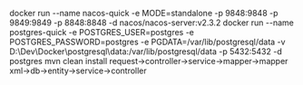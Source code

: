 docker run --name nacos-quick -e MODE=standalone -p 9848:9848 -p 9849:9849 -p 8848:8848 -d nacos/nacos-server:v2.3.2
docker run --name postgres-quick -e POSTGRES_USER=postgres -e POSTGRES_PASSWORD=postgres -e PGDATA=/var/lib/postgresql/data -v D:\Dev\Docker\postgresql\data:/var/lib/postgresql/data -p 5432:5432 -d postgres
mvn clean install
request->controller->service->mapper->mapper xml->db->entity->service->controller